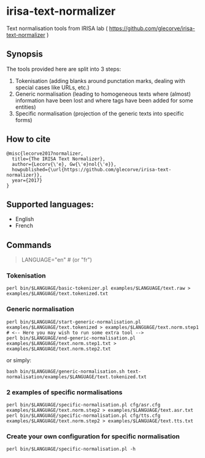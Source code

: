 # irisa-text-normalizer
Text normalisation tools from IRISA lab ( https://github.com/glecorve/irisa-text-normalizer )

## Synopsis

The tools provided here are split into 3 steps:
1. Tokenisation (adding blanks around punctation marks, dealing with special cases like URLs, etc.)
2. Generic normalisation (leading to homogeneous texts where (almost) information have been lost and where tags have been added for some entities)
3. Specific normalisation (projection of the generic texts into specific forms)

## How to cite
	@misc{lecorve2017normalizer,
	  title={The IRISA Text Normalizer},
	  author={Lecorv{\'e}, Gw{\'e}nol{\'e}},
	  howpublished={\url{https://github.com/glecorve/irisa-text-normalizer}},
	  year={2017}
	}


## Supported languages:

- English
- French

## Commands

> LANGUAGE="en"
> \# (or "fr")

### Tokenisation

    perl bin/$LANGUAGE/basic-tokenizer.pl examples/$LANGUAGE/text.raw > examples/$LANGUAGE/text.tokenized.txt

### Generic normalisation

    perl bin/$LANGUAGE/start-generic-normalisation.pl examples/$LANGUAGE/text.tokenized > examples/$LANGUAGE/text.norm.step1
    # <-- Here you may wish to run some extra tool -->
    perl bin/$LANGUAGE/end-generic-normalisation.pl examples/$LANGUAGE/text.norm.step1.txt > examples/$LANGUAGE/text.norm.step2.txt

or simply:

    bash bin/$LANGUAGE/generic-normalisation.sh text-normalisation/examples/$LANGUAGE/text.tokenized.txt

### 2 examples of specific normalisations

    perl bin/$LANGUAGE/specific-normalisation.pl cfg/asr.cfg examples/$LANGUAGE/text.norm.step2 > examples/$LANGUAGE/text.asr.txt
    perl bin/$LANGUAGE/specific-normalisation.pl cfg/tts.cfg examples/$LANGUAGE/text.norm.step2 > examples/$LANGUAGE/text.tts.txt

### Create your own configuration for specific normalisation
    perl bin/$LANGUAGE/specific-normalisation.pl -h
